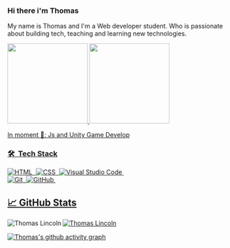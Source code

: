 ### Hi there i'm Thomas
<p> My name is Thomas and I'm a Web developer student. Who is passionate about building tech, teaching and learning new technologies.</p>

<div>
  <a href="https://github.com/ThomasLincoln"/>
  <img height="180em" src="https://github-readme-stats.vercel.app/api?username=ThomasLincoln&show_icons=true&theme=dark&include_all_commits=true&count_private=true"/>
  <img height="180em" src="https://github-readme-stats.vercel.app/api/top-langs/?username=ThomasLincoln&layout=compact&langs_count=7&theme=dark"/>
</div>

In moment 🌱: Js and Unity Game Develop

### 🛠 &nbsp;Tech Stack

![HTML](https://img.shields.io/badge/-HTML-05122A?style=flat&logo=HTML5)&nbsp;
![CSS](https://img.shields.io/badge/-CSS-05122A?style=flat&logo=CSS3&logoColor=1572B6)&nbsp;
![Visual Studio Code](https://img.shields.io/badge/-Visual%20Studio%20Code-05122A?style=flat&logo=visual-studio-code&logoColor=007ACC)&nbsp;
<br>
![Git](https://img.shields.io/badge/-Git-05122A?style=flat&logo=git)&nbsp;
![GitHub](https://img.shields.io/badge/-GitHub-05122A?style=flat&logo=github)&nbsp;
<br>

## &#x1f4c8; GitHub Stats

<p align="left"><img align="left" src="https://github-readme-stats.vercel.app/api/top-langs?username=ThomasLincoln&show_icons=true&locale=en&layout=compact&theme=radical" alt="Thomas Lincoln"/></p>

<p><img align="center" src="https://github-readme-streak-stats.herokuapp.com/?user=ThomasLincoln&theme=radical" alt="Thomas Lincoln" /></p>

[![Thomas's github activity graph](https://activity-graph.herokuapp.com/graph?username=ThomasLincoln&theme=rogue)](https://github.com/ashutosh00710/github-readme-activity-graph)
